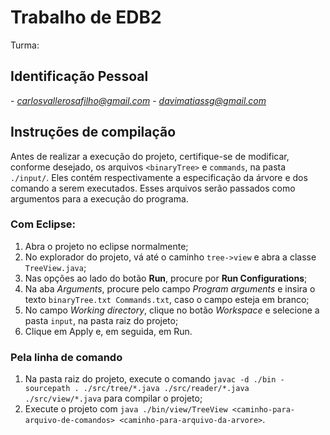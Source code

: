 # Trabalho de EDB2
Turma: *<T01>*
## Identificação Pessoal
*<Carlos Eduardo Valle Rosa Filho>*
	- *<carlosvallerosafilho@gmail.com>*
*<Davi Matias Soares Genuino>*
	- *<davimatiassg@gmail.com>*


## Instruções de compilação

Antes de realizar a execução do projeto, certifique-se de modificar, conforme desejado, os arquivos `<binaryTree>` e  `commands`, na pasta `./input/`. Eles contém respectivamente a especificação da árvore e dos comando a serem executados. Esses arquivos serão passados como argumentos para a execução do programa.

### Com Eclipse:
1. Abra o projeto no eclipse normalmente;
2. No explorador do projeto, vá até o caminho `tree->view` e abra a classe `TreeView.java`;
3. Nas opções ao lado do botão **Run**, procure por **Run Configurations**;
4. Na aba *Arguments*, procure pelo campo *Program arguments* e insira o texto `binaryTree.txt Commands.txt`, caso o campo esteja em branco;
5. No campo *Working directory*, clique no botão *Workspace* e selecione a pasta `input`, na pasta raiz do projeto;
6. Clique em Apply e, em seguida, em Run.


### Pela linha de comando
1. Na pasta raiz do projeto, execute o comando `javac -d ./bin -sourcepath . ./src/tree/*.java ./src/reader/*.java ./src/view/*.java` para compilar o projeto;
2. Execute o projeto com `java ./bin/view/TreeView <caminho-para-arquivo-de-comandos> <caminho-para-arquivo-da-arvore>`.
